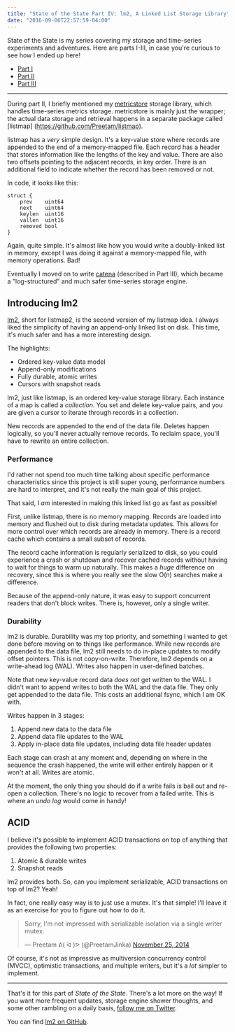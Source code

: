 ```yaml
---
title: "State of the State Part IV: lm2, A Linked List Storage Library"
date: "2016-09-06T22:57:59-04:00"
---
```


State of the State is my series covering my storage and time-series experiments
and adventures. Here are parts I-III, in case you're curious to see how I ended
up here!

- [Part I](https://www.misfra.me/state-of-the-state/)
- [Part II](https://www.misfra.me/state-of-the-state-part-ii/)
- [Part III](https://www.misfra.me/state-of-the-state-part-iii/)

---

During part II, I briefly mentioned my [metricstore](https://github.com/Preetam/metricstore) storage
library, which handles time-series metrics storage. metricstore is mainly just the wrapper; the
actual data storage and retrieval happens in a separate package called [listmap]
(https://github.com/Preetam/listmap).

listmap has a *very* simple design. It's a key-value store where records are appended to the end
of a memory-mapped file. Each record has a header that stores information like the lengths of the
key and value. There are also two offsets pointing to the adjacent records, in key order. There is
an additional field to indicate whether the record has been removed or not.

In code, it looks like this:

```
struct {
	prev    uint64
	next    uint64
	keylen  uint16
	vallen  uint16
	removed bool
}
```
Again, quite simple. It's almost like how you would write a doubly-linked list in memory, except
I was doing it against a memory-mapped file, with memory operations. Bad!

Eventually I moved on to write [catena](https://github.com/Cistern/catena) (described in Part III),
which became a "log-structured" and much safer time-series storage engine.

## Introducing lm2

[lm2](https://github.com/Preetam/lm2), short for listmap2, is the second version of my listmap idea.
I always liked the simplicity of having an append-only linked list on disk. This time, it's much
safer and has a more interesting design.

The highlights:

* Ordered key-value data model
* Append-only modifications
* Fully durable, atomic writes
* Cursors with snapshot reads

lm2, just like listmap, is an ordered key-value storage library. Each instance of a map is called
a *collection*. You set and delete key-value pairs, and you are given a cursor to iterate through
records in a collection.

New records are appended to the end of the data file. Deletes happen logically, so you'll never
actually remove records. To reclaim space, you'll have to rewrite an entire collection.

### Performance

I'd rather not spend too much time talking about specific performance characteristics since this
project is still super young, performance numbers are hard to interpret, and it's not really the
main goal of this project.

That said, I *am* interested in making this linked list go as fast as possible!

First, unlike listmap, there is no memory mapping. Records are loaded into memory and flushed out
to disk during metadata updates. This allows for more control over which records are already in
memory. There is a record cache which contains a small subset of records.

The record cache information is regularly serialized to disk, so you could experience a crash or
shutdown and recover cached records without having to wait for things to warm up naturally. This
makes a *huge* difference on recovery, since this is where you really see the slow O(n) searches make
a difference.

Because of the append-only nature, it was easy to support concurrent readers that don't block
writes. There is, however, only a single writer.

### Durability

lm2 is durable. Durability was my top priority, and something I wanted to get done before moving on
to things like performance. While new records are appended to the data file, lm2 still needs to do
in-place updates to modify offset pointers. This is not copy-on-write. Therefore, lm2 depends on a
write-ahead log (WAL). Writes also happen in user-defined batches.

Note that new key-value record data *does not* get written to the WAL. I didn't want to append
writes to both the WAL and the data file. They only get appended to the data file. This costs an
additional fsync, which I am OK with.

Writes happen in 3 stages:

1. Append new data to the data file
2. Append data file updates to the WAL
3. Apply in-place data file updates, including data file header updates

Each stage can crash at any moment and, depending on where in the sequence the crash happened, the
write will either entirely happen or it won't at all. Writes are atomic.

At the moment, the only thing you should do if a write fails is bail out and re-open a collection.
There's no logic to recover from a failed write. This is where an *undo log* would come in handy!

## ACID

I believe it's possible to implement ACID transactions on top of anything that provides the
following two properties:

1. Atomic & durable writes
2. Snapshot reads

lm2 provides both. So, can you implement serializable, ACID transactions on top of lm2? Yeah!

In fact, one really easy way is to just use a mutex. It's that simple! I'll leave it as an exercise
for you to figure out how to do it.

<blockquote class="twitter-tweet" data-lang="en"><p lang="en" dir="ltr">Sorry, I&#39;m not impressed with serializable isolation via a single writer mutex.</p>&mdash; Preetam ᕕ( ᐛ )ᕗ (@PreetamJinka) <a href="https://twitter.com/PreetamJinka/status/537313622410952704">November 25, 2014</a></blockquote>
<script async src="//platform.twitter.com/widgets.js" charset="utf-8"></script>

Of course, it's not as impressive as multiversion concurrency control (MVCC), optimistic
transactions, and multiple writers, but it's a *lot* simpler to implement.

---

That's it for this part of *State of the State*. There's a lot more on the way! If you want more
frequent updates, storage engine shower thoughts, and some other rambling on a daily basis, [follow
me on Twitter](https://twitter.com/PreetamJinka).

You can find [lm2 on GitHub](https://github.com/Preetam/lm2).
